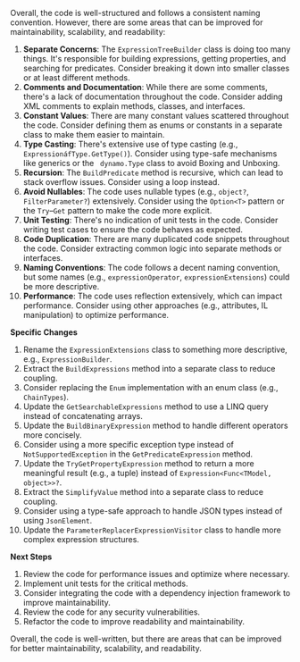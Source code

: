 Overall, the code is well-structured and follows a consistent naming convention. However, there are some areas that can be improved for maintainability, scalability, and readability:

1. **Separate Concerns**: The `ExpressionTreeBuilder` class is doing too many things. It's responsible for building expressions, getting properties, and searching for predicates. Consider breaking it down into smaller classes or at least different methods.
2. **Comments and Documentation**: While there are some comments, there's a lack of documentation throughout the code. Consider adding XML comments to explain methods, classes, and interfaces.
3. **Constant Values**: There are many constant values scattered throughout the code. Consider defining them as enums or constants in a separate class to make them easier to maintain.
4. **Type Casting**: There's extensive use of type casting (e.g., ` ExpressionáfType.GetType()`). Consider using type-safe mechanisms like generics or the ` dynamo.Type` class to avoid Boxing and Unboxing.
5. **Recursion**: The `BuildPredicate` method is recursive, which can lead to stack overflow issues. Consider using a loop instead.
6. **Avoid Nullables**: The code uses nullable types (e.g., `object?`, `FilterParameter?`) extensively. Consider using the `Option<T>` pattern or the `Try`–`Get` pattern to make the code more explicit.
7. **Unit Testing**: There's no indication of unit tests in the code. Consider writing test cases to ensure the code behaves as expected.
8. **Code Duplication**: There are many duplicated code snippets throughout the code. Consider extracting common logic into separate methods or interfaces.
9. **Naming Conventions**: The code follows a decent naming convention, but some names (e.g., `expressionOperator`, `expressionExtensions`) could be more descriptive.
10. **Performance**: The code uses reflection extensively, which can impact performance. Consider using other approaches (e.g., attributes, IL manipulation) to optimize performance.

**Specific Changes**

1. Rename the `ExpressionExtensions` class to something more descriptive, e.g., `ExpressionBuilder`.
2. Extract the `BuildExpressions` method into a separate class to reduce coupling.
3. Consider replacing the `Enum` implementation with an enum class (e.g., `ChainTypes`).
4. Update the `GetSearchableExpressions` method to use a LINQ query instead of concatenating arrays.
5. Update the `BuildBinaryExpression` method to handle different operators more concisely.
6. Consider using a more specific exception type instead of `NotSupportedException` in the `GetPredicateExpression` method.
7. Update the `TryGetPropertyExpression` method to return a more meaningful result (e.g., a tuple) instead of `Expression<Func<TModel, object>>?`.
8. Extract the `SimplifyValue` method into a separate class to reduce coupling.
9. Consider using a type-safe approach to handle JSON types instead of using `JsonElement`.
10. Update the `ParameterReplacerExpressionVisitor` class to handle more complex expression structures.

**Next Steps**

1. Review the code for performance issues and optimize where necessary.
2. Implement unit tests for the critical methods.
3. Consider integrating the code with a dependency injection framework to improve maintainability.
4. Review the code for any security vulnerabilities.
5. Refactor the code to improve readability and maintainability.

Overall, the code is well-written, but there are areas that can be improved for better maintainability, scalability, and readability.